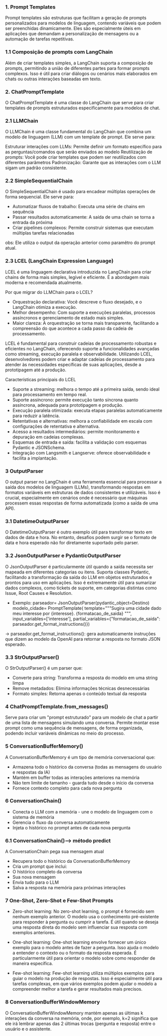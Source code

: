 ### 1. Prompt Templates
Prompt templates são estruturas que facilitam a geração de prompts personalizados para modelos de linguagem, contendo variáveis que podem ser preenchidas dinamicamente. Eles são especialmente úteis em aplicações que demandam a personalização de mensagens ou a automação de tarefas repetitivas.

### 1.1 Composição de prompts com LangChain
Além de criar templates simples, a LangChain suporta a composição de prompts, permitindo a união de diferentes partes para formar prompts complexos. Isso é útil para criar diálogos ou cenários mais elaborados em chats ou outras interações baseadas em texto.

### 2. ChatPromptTemplate
O ChatPromptTemplate é uma classe do LangChain que serve para criar templates de prompts estruturados especificamente para modelos de chat.
### 2.1 LLMChain
O LLMChain é uma classe fundamental do LangChain que combina um modelo de linguagem (LLM) com um template de prompt. Ele serve para:

Estruturar interações com LLMs: Permite definir um formato específico para as perguntas/comandos que serão enviados ao modelo
Reutilização de prompts: Você pode criar templates que podem ser reutilizados com diferentes parâmetros
Padronização: Garante que as interações com o LLM sigam um padrão consistente.

### 2.2 SimpleSequentialChain
O SimpleSequentialChain é usado para encadear múltiplas operações de forma sequencial. Ele serve para:

- Automatizar fluxos de trabalho: Executa uma série de chains em sequência
- Passar resultados automaticamente: A saída de uma chain se torna a entrada da próxima
- Criar pipelines complexos: Permite construir sistemas que executam múltiplas tarefas relacionadas

obs: Ele utiliza o output da operação anterior como paramêtro do prompt atual.

### 2.3 LCEL (LangChain Expression Language)
LCEL é uma linguagem declarativa introduzida no LangChain para criar chains de forma mais simples, legível e eficiente. É a abordagem mais moderna e recomendada atualmente.

Por que migrar do LLMChain para o LCEL?

- Orquestração declarativa: Você descreve o fluxo desejado, e o LangChain otimiza a execução.
- Melhor desempenho: Com suporte a execuções paralelas, processos assíncronos e gerenciamento de estado mais simples.
- Maior clareza: A orquestração se torna mais transparente, facilitando a compreensão do que acontece a cada passo da cadeia de processamento.

LCEL é fundamental para construir cadeias de processamento robustas e eficientes no LangChain, oferecendo suporte a funcionalidades avançadas como streaming, execução paralela e observabilidade. Utilizando LCEL, desenvolvedores podem criar e adaptar cadeias de processamento para atender às necessidades específicas de suas aplicações, desde a prototipagem até a produção.

Características principais do LCEL
- Suporte a streaming: melhora o tempo até a primeira saída, sendo ideal para processamento em tempo real.
- Suporte assíncrono: permite execução tanto síncrona quanto assíncrona, adequada para prototipagem e produção.
- Execução paralela otimizada: executa etapas paralelas automaticamente para reduzir a latência.
- Retentativas e alternativas: melhora a confiabilidade em escala com configurações de retentativa e alternativa.
- Acesso a resultados intermediários: permite monitoramento e depuração em cadeias complexas.
- Esquemas de entrada e saída: facilita a validação com esquemas Pydantic e JSONSchema.
- Integração com Langsmith e Langserve: oferece observabilidade e facilita a implantação.

### 3 OutputParser
O output parser no LangChain é uma ferramenta essencial para processar a saída dos modelos de linguagem (LLMs), transformando respostas em formatos variáveis em estruturas de dados consistentes e utilizáveis. Isso é crucial, especialmente em cenários onde é necessário que máquinas processem essas respostas de forma automatizada (como a saída de uma API).

### 3.1 DatetimeOutputParser

O DatetimeOutputParser é outro exemplo útil para transformar texto em dados de data e hora. No entanto, desafios podem surgir se o formato de data e hora esperado não for diretamente suportado pelo parser.

### 3.2 JsonOutputParser e PydanticOutputParser
O JsonOutputParser é particularmente útil quando a saída necessita ser mapeada em diferentes categorias ou itens. Suporta classes Pydantic, facilitando a transformação da saída do LLM em objetos estruturados e prontos para uso em aplicações. Isso é extremamente útil para sumarizar dados complexos, como tickets de suporte, em categorias distintas como Issue, Root Causes e Resolution.

- Exemplo:
parseador= JsonOutputParser(pydantic_object=Destino)
modelo_cidade= PromptTemplate(
    template="""Sugira uma cidade dado meu interesse por {interesse}.
    {formatacao_de_saida}
    """,
    input_variables=['interesse'],
    partial_variables={"formatacao_de_saida": parseador.get_format_instructions()})

-> parseador.get_format_instructions(): gera automaticamente instruções que dizem ao modelo da OpenAI para retornar a resposta no formato JSON esperado.

### 3.3 StrOutputParser()
O StrOutputParser() é um parser que:

- Converte para string: Transforma a resposta do modelo em uma string limpa
- Remove metadados: Elimina informações técnicas desnecessárias
- Formato simples: Retorna apenas o conteúdo textual da resposta

### 4 ChatPromptTemplate.from_messages()
Serve para criar um "prompt estruturado" para um modelo de chat a partir de uma lista de mensagens simulando uma conversa.
Permite montar esse prompt como uma sequência de mensagens, de forma organizada, podendo incluir variáveis dinâmicas no meio do processo.

### 5 ConversationBufferMemory()

A ConversationBufferMemory é um tipo de memória conversacional que:

- Armazena todo o histórico da conversa (todas as mensagens do usuário e respostas da IA)
- Mantém em buffer todas as interações anteriores na memória
- Não tem limite de tamanho - guarda tudo desde o início da conversa
- Fornece contexto completo para cada nova pergunta

### 6 ConversationChain()

- Conecta o LLM com a memória - une o modelo de linguagem com o sistema de memória
- Gerencia o fluxo da conversa automaticamente
- Injeta o histórico no prompt antes de cada nova pergunta

### 6.1 ConversationChain()--> método predict
A ConversationChain pega sua mensagem atual
- Recupera todo o histórico da ConversationBufferMemory
- Cria um prompt que inclui:
- O histórico completo da conversa
- Sua nova mensagem
- Envia tudo para o LLM
- Salva a resposta na memória para próximas interações

### 7 One-Shot, Zero-Shot e Few-Shot Prompts

- Zero-shot learning:
No zero-shot learning, o prompt é fornecido sem nenhum exemplo anterior. O modelo usa o conhecimento pré-existente para responder à pergunta ou cumprir a tarefa. É útil quando se deseja uma resposta direta do modelo sem influenciar sua resposta com exemplos anteriores.

- One-shot learning:
One-shot learning envolve fornecer um único exemplo para o modelo antes de fazer a pergunta. Isso ajuda o modelo a entender o contexto ou o formato da resposta esperada. É particularmente útil para orientar o modelo sobre como responder de maneira específica.

- Few-shot learning:
Few-shot learning utiliza múltiplos exemplos para guiar o modelo na produção de respostas. Isso é especialmente útil para tarefas complexas, em que vários exemplos podem ajudar o modelo a compreender melhor a tarefa e gerar resultados mais precisos.

### 8 ConversationBufferWindowMemory
O ConversationBufferWindowMemory mantém apenas as últimas k interações da conversa na memória, onde, por exemplo, k=2 significa que ele irá lembrar apenas das 2 últimas trocas (pergunta e resposta) entre o usuário e o assistente.